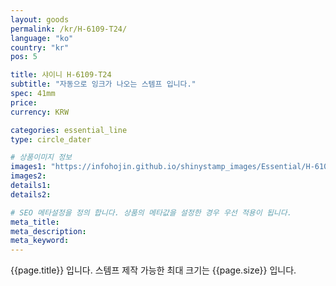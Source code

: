 ```yaml
---
layout: goods
permalink: /kr/H-6109-T24/
language: "ko"
country: "kr"
pos: 5

title: 샤이니 H-6109-T24
subtitle: "자동으로 잉크가 나오는 스템프 입니다."
spec: 41mm
price: 
currency: KRW

categories: essential_line
type: circle_dater

# 상품이미지 정보
images1: "https://infohojin.github.io/shinystamp_images/Essential/H-6109-T24/H-6109-T24_1.jpg"
images2:
details1:
details2:    

# SEO 메타설정을 정의 합니다. 상품의 메타값을 설정한 경우 우선 적용이 됩니다.
meta_title: 
meta_description:
meta_keyword:
---
```


{{page.title}} 입니다. 스템프 제작 가능한 최대 크기는 {{page.size}} 입니다.